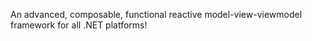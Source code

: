 An advanced, composable, functional reactive model-view-viewmodel framework for all .NET platforms! 
